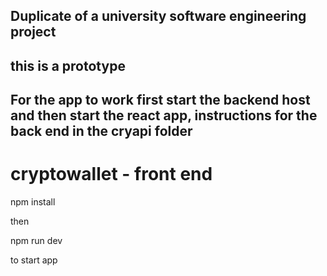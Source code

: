 ## Duplicate of a university software engineering project

## this is a prototype

## For the app to work first start the backend host and then start the react app, instructions for the back end in the cryapi folder


# cryptowallet - front end

npm install

then 

npm run dev

to start app
